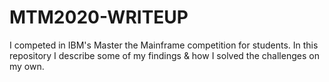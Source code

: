 # MTM2020-WRITEUP
I competed in IBM's Master the Mainframe competition for students. In this repository I describe some of my findings &amp; how I solved the challenges on my own.
